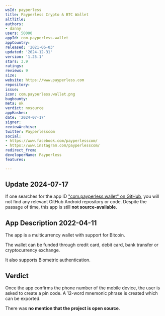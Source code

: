 ```yaml
---
wsId: payperless
title: Payperless Crypto & BTC Wallet
altTitle: 
authors:
- danny
users: 50000
appId: com.payperless.wallet
appCountry: 
released: '2021-06-03'
updated: '2024-12-31'
version: '1.25.1'
stars: 3.9
ratings: 
reviews: 9
size: 
website: https://www.payperless.com
repository: 
issue: 
icon: com.payperless.wallet.png
bugbounty: 
meta: ok
verdict: nosource
appHashes: 
date: '2024-07-17'
signer: 
reviewArchive: 
twitter: Payperlesscom
social:
- https://www.facebook.com/payperlesscom/
- https://www.instagram.com/payperlesscom/
redirect_from: 
developerName: Payperless
features: 

---
```


## Update 2024-07-17

If one searches for the app ID ["com.payperless.wallet" on GitHub](https://github.com/search?q=%22com.payperless.wallet%22&type=code), you will not find any relevant GitHub Android repository or code. Despite the passage of time, this app is still **not source-available**.

## App Description 2022-04-11

The app is a multicurrency wallet with support for Bitcoin. 

The wallet can be funded through credit card, debit card, bank transfer or cryptocurrency exchange.

It also supports Biometric authentication. 

## Verdict 

Once the app confirms the phone number of the mobile device, the user is asked to create a pin code. A 12-word mnemonic phrase is created which can be exported. 

There was **no mention that the project is open source**. 
